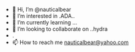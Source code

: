 - 👋 Hi, I’m @nauticalbear
- 👀 I’m interested in .ADA..
- 🌱 I’m currently learning ...
- 💞️ I’m looking to collaborate on ..hydra 
- .
- 📫 How to reach me nauticalbear@yahoo.com

<!---
nauticalbear/nauticalbear is a ✨ special ✨ repository because its `README.md` (this file) appears on your GitHub profile.
You can click the Preview link to take a look at your changes.
--->
